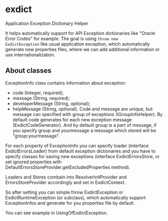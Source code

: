 # exdict
Application Exception Dictionary Helper

It helps automatically support for API Exception dictionaries like "Oracle Error Codes" for example.
The goal is using <code>throw new ExdictException</code> like usual application exception, which automatically generate new properties files,
where we can add additional information or use internationalization.

## About classes

ExceptionInfo class contains information about exception:
* code (Integer, required);
* message (String, required);
* developerMessage (String, optional);
* helpMessage (String, optional).
Code and message are unique, but message can specified with group of exceptions (IGroupInfoHelper).
By default code generates for each new exception message (ExdictCodeGenerator).
And by default group is a part of message, if you specify group and yourmessage a message which stored will be "group:yourmessage".

For each property of ExceptionInfo you can specify loader (interface ExdictErrorsLoader) from default exception dictionaries and you have to specify classes for saving new exceptions (interface ExdictErrorsStore, or set ignored properties with DefaultErrorsStoreProvider.getExcludedProperties method). 

Loaders and Stores combain into ResolverInitProvider and ErrorsStoreProvider accordingly and set in ExdictContext.

So after setting you can simple throw ExdictException or ExdictRuntimeException (or subclass), which automatically support ExceptionInfos 
and generate for you properties file by default.

You can see example in UsingOfExdictException.